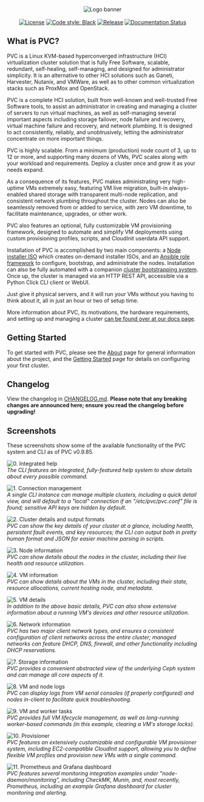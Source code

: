 <p align="center">
<img alt="Logo banner" src="https://docs.parallelvirtualcluster.org/en/latest/images/pvc_logo_black.png"/>
<br/><br/>
<a href="https://github.com/parallelvirtualcluster/pvc"><img alt="License" src="https://img.shields.io/github/license/parallelvirtualcluster/pvc"/></a>
<a href="https://github.com/psf/black"><img alt="Code style: Black" src="https://img.shields.io/badge/code%20style-black-000000.svg"/></a>
<a href="https://github.com/parallelvirtualcluster/pvc/releases"><img alt="Release" src="https://img.shields.io/github/release-pre/parallelvirtualcluster/pvc"/></a>
<a href="https://docs.parallelvirtualcluster.org/en/latest/?badge=latest"><img alt="Documentation Status" src="https://readthedocs.org/projects/parallelvirtualcluster/badge/?version=latest"/></a>
</p>

## What is PVC?

PVC is a Linux KVM-based hyperconverged infrastructure (HCI) virtualization cluster solution that is fully Free Software, scalable, redundant, self-healing, self-managing, and designed for administrator simplicity. It is an alternative to other HCI solutions such as Ganeti, Harvester, Nutanix, and VMWare, as well as to other common virtualization stacks such as ProxMox and OpenStack.

PVC is a complete HCI solution, built from well-known and well-trusted Free Software tools, to assist an administrator in creating and managing a cluster of servers to run virtual machines, as well as self-managing several important aspects including storage failover, node failure and recovery, virtual machine failure and recovery, and network plumbing. It is designed to act consistently, reliably, and unobtrusively, letting the administrator concentrate on more important things.

PVC is highly scalable. From a minimum (production) node count of 3, up to 12 or more, and supporting many dozens of VMs, PVC scales along with your workload and requirements. Deploy a cluster once and grow it as your needs expand.

As a consequence of its features, PVC makes administrating very high-uptime VMs extremely easy, featuring VM live migration, built-in always-enabled shared storage with transparent multi-node replication, and consistent network plumbing throughout the cluster. Nodes can also be seamlessly removed from or added to service, with zero VM downtime, to facilitate maintenance, upgrades, or other work.

PVC also features an optional, fully customizable VM provisioning framework, designed to automate and simplify VM deployments using custom provisioning profiles, scripts, and CloudInit userdata API support.

Installation of PVC is accomplished by two main components: a [Node installer ISO](https://github.com/parallelvirtualcluster/pvc-installer) which creates on-demand installer ISOs, and an [Ansible role framework](https://github.com/parallelvirtualcluster/pvc-ansible) to configure, bootstrap, and administrate the nodes. Installation can also be fully automated with a companion [cluster bootstrapping system](https://github.com/parallelvirtualcluster/pvc-bootstrap). Once up, the cluster is managed via an HTTP REST API, accessible via a Python Click CLI client or WebUI.

Just give it physical servers, and it will run your VMs without you having to think about it, all in just an hour or two of setup time.

More information about PVC, its motivations, the hardware requirements, and setting up and managing a cluster [can be found over at our docs page](https://docs.parallelvirtualcluster.org).

## Getting Started

To get started with PVC, please see the [About](https://docs.parallelvirtualcluster.org/en/latest/about-pvc/) page for general information about the project, and the [Getting Started](https://docs.parallelvirtualcluster.org/en/latest/deployment/getting-started/) page for details on configuring your first cluster.

## Changelog

View the changelog in [CHANGELOG.md](https://github.com/parallelvirtualcluster/pvc/blob/master/CHANGELOG.md). **Please note that any breaking changes are announced here; ensure you read the changelog before upgrading!**

## Screenshots

These screenshots show some of the available functionality of the PVC system and CLI as of PVC v0.9.85.

<p><img alt="0. Integrated help" src="https://github.com/parallelvirtualcluster/pvc/tree/master/images/0-integrated-help.png"/><br/>
<i>The CLI features an integrated, fully-featured help system to show details about every possible command.</i>
</p>

<p><img alt="1. Connection management" src="https://github.com/parallelvirtualcluster/pvc/tree/master/images/1-connection-management.png"/><br/>
<i>A single CLI instance can manage multiple clusters, including a quick detail view, and will default to a "local" connection if an "/etc/pvc/pvc.conf" file is found; sensitive API keys are hidden by default.</i>
</p>

<p><img alt="2. Cluster details and output formats" src="https://github.com/parallelvirtualcluster/pvc/tree/master/images/2-cluster-details-and-output-formats.png"/><br/>
<i>PVC can show the key details of your cluster at a glance, including health, persistent fault events, and key resources; the CLI can output both in pretty human format and JSON for easier machine parsing in scripts.</i>
</p>

<p><img alt="3. Node information" src="https://github.com/parallelvirtualcluster/pvc/tree/master/images/3-node-information.png"/><br/>
<i>PVC can show details about the nodes in the cluster, including their live health and resource utilization.</i>
</p>

<p><img alt="4. VM information" src="https://github.com/parallelvirtualcluster/pvc/tree/master/images/4-vm-information.png"/><br/>
<i>PVC can show details about the VMs in the cluster, including their state, resource allocations, current hosting node, and metadata.</i>
</p>

<p><img alt="5. VM details" src="https://github.com/parallelvirtualcluster/pvc/tree/master/images/5-vm-details.png"/><br/>
<i>In addition to the above basic details, PVC can also show extensive information about a running VM's devices and other resource utilization.</i>
</p>

<p><img alt="6. Network information" src="https://github.com/parallelvirtualcluster/pvc/tree/master/images/6-network-information.png"/><br/>
<i>PVC has two major client network types, and ensures a consistent configuration of client networks across the entire cluster; managed networks can feature DHCP, DNS, firewall, and other functionality including DHCP reservations.</i>
</p>

<p><img alt="7. Storage information" src="https://github.com/parallelvirtualcluster/pvc/tree/master/images/7-storage-information.png"/><br/>
<i>PVC provides a convenient abstracted view of the underlying Ceph system and can manage all core aspects of it.</i>
</p>

<p><img alt="8. VM and node logs" src="https://github.com/parallelvirtualcluster/pvc/tree/master/images/8-vm-and-node-logs.png"/><br/>
<i>PVC can display logs from VM serial consoles (if properly configured) and nodes in-client to facilitate quick troubleshooting.</i>
</p>

<p><img alt="9. VM and worker tasks" src="https://github.com/parallelvirtualcluster/pvc/tree/master/images/9-vm-and-worker-tasks.png"/><br/>
<i>PVC provides full VM lifecycle management, as well as long-running worker-based commands (in this example, clearing a VM's storage locks).</i>
</p>

<p><img alt="10. Provisioner" src="https://github.com/parallelvirtualcluster/pvc/tree/master/images/10-provisioner.png"/><br/>
<i>PVC features an extensively customizable and configurable VM provisioner system, including EC2-compatible CloudInit support, allowing you to define flexible VM profiles and provision new VMs with a single command.</i>
</p>

<p><img alt="11. Prometheus and Grafana dashboard" src="https://github.com/parallelvirtualcluster/pvc/tree/master/images/11-prometheus-grafana.png"/><br/>
<i>PVC features several monitoring integration examples under "node-daemon/monitoring", including CheckMK, Munin, and, most recently, Prometheus, including an example Grafana dashboard for cluster monitoring and alerting.</i>
</p>
